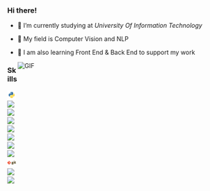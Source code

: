 ### Hi there! 


- 🔭 I’m currently studying at *University Of Information Technology*

- 🌱 My field is Computer Vision and NLP

- 🤝 I am also learning Front End & Back End to support my work


  <img align="right" alt="GIF" src="https://github.com/abhisheknaiidu/abhisheknaiidu/blob/master/code.gif?raw=true" width="500" height="320" />

### Skills

<code><img height="20" src="https://raw.githubusercontent.com/github/explore/80688e429a7d4ef2fca1e82350fe8e3517d3494d/topics/python/python.png"></code>
<code><img height="20" src="https://1000logos.net/wp-content/uploads/2021/11/Docker-Logo-2013.png"></code>
<code><img height="20" src="https://upload.wikimedia.org/wikipedia/commons/thumb/1/10/PyTorch_logo_icon.svg/1200px-PyTorch_logo_icon.svg.png"></code>
<code><img height="20" src="https://upload.wikimedia.org/wikipedia/commons/thumb/2/2d/Tensorflow_logo.svg/1915px-Tensorflow_logo.svg.png"></code>
<code><img height="20" src="https://www.pngitem.com/pimgs/m/197-1973343_sql-database-icon-png-transparent-png.png"></code>
<code><img height="20" src="https://upload.wikimedia.org/wikipedia/commons/thumb/f/f1/Icons8_flat_linux.svg/768px-Icons8_flat_linux.svg.png"></code>
<code><img height="20" src="https://icon-library.com/images/django-icon/django-icon-0.jpg"></code>
<code><img height="20" src="https://seeklogo.com/images/F/fastapi-logo-541BAA112F-seeklogo.com.png"></code>
<code><img height="20" src="https://raw.githubusercontent.com/github/explore/80688e429a7d4ef2fca1e82350fe8e3517d3494d/topics/git/git.png"></code>
<code><img height="20" src="https://upload.wikimedia.org/wikipedia/commons/thumb/d/d9/Node.js_logo.svg/1280px-Node.js_logo.svg.png"></code>
<code><img height="20" src="https://huggingface.co/front/assets/huggingface_logo.svg"></code>








